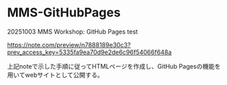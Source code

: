 # MMS-GitHubPages
20251003 MMS Workshop: GitHub Pages test

https://note.com/preview/n7888189e30c3?prev_access_key=5335fa9ea70d9e2de6c96f54066f648a

上記noteで示した手順に従ってHTMLページを作成し、GitHub Pagesの機能を用いてwebサイトとして公開する。
